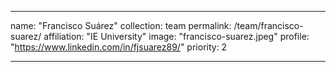 ---

name: "Francisco Suárez"
collection: team
permalink: /team/francisco-suarez/
affiliation: "IE University"
image: "francisco-suarez.jpeg"
profile: "https://www.linkedin.com/in/fjsuarez89/"
priority: 2

---